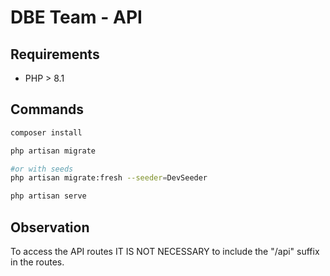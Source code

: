 # DBE Team - API

## Requirements

- PHP > 8.1

## Commands
```bash
composer install
```

```bash
php artisan migrate

#or with seeds
php artisan migrate:fresh --seeder=DevSeeder 

```


```bash
php artisan serve
```


## Observation
To access the API routes IT IS NOT NECESSARY to include the "/api" suffix in the routes.
